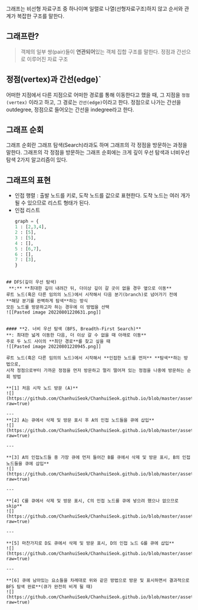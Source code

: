 그래프는 비선형 자료구조 중 하나이며 일렬로 나열(선형자료구조)하지 않고 순서와 관계가 복잡한 구조를 말한다.

## 그래프란?
> 객체의 일부 쌍(pair)들이 **연관되어**있는 객체 집합 구조를 말한다.
> 정점과 간선으로 이루어진 자료 구조

## 정점(vertex)과 간선(edge)`
어떠한 지점에서 다른 지점으로 어떠한 경로를 통해 이동한다고 했을 때, 그 지점을 `정점(vertex)` 이라고 하고, 그 경로는 `간선(edge)`이라고 한다.
정점으로 나가는 간선을 outdegree, 정점으로 들어오는 간선을 indegree라고 한다.

## 그래프 순회
그래프 순회란 그래프 탐색(Search)라과도 하며 그래프의 각 정점을 방문하는 과정을 말한다.
그래프의 각 정점을 방문하는 그래프 순회에는 크게 깊이 우선 탐색과 너비우선 탐색 2가지 알고리즘이 있다.

## 그래프의 표현
- 인접 행렬
  : 출발 노드를 키로, 도착 노드를 값으로 표현한다. 도착 노드는 여러 개가 될 수 있으므로 리스트 형태가 된다.
- 인접 리스트
    ```Python
  graph = {
  1 : [2,3,4],
  2 : [5],
  3 : [5],
  4 : [],
  5 : [6,7],
  6 : [],
  7 : [3],
  }
```

## DFS(깊이 우선 탐색)
 **:** **최대한 깊이 내려간 뒤, 더이상 깊이 갈 곳이 없을 경우 옆으로 이동**
루트 노드(혹은 다른 임의의 노드)에서 시작해서 다음 분기(branch)로 넘어가기 전에 
**해당 분기를 완벽하게 탐색**하는 방식
모든 노드를 방문하고자 하는 경우에 이 방법을 선택
![[Pasted image 20220801220631.png]]


#### **2. 너비 우선 탐색 (BFS, Breadth-First Search)**
**: 최대한 넓게 이동한 다음, 더 이상 갈 수 없을 때 아래로 이동**
주로 두 노드 사이의 **최단 경로**를 찾고 싶을 때
![[Pasted image 20220801220945.png]]

루트 노드(혹은 다른 임의의 노드)에서 시작해서 **인접한 노드를 먼저** **탐색**하는 방법으로, 
시작 정점으로부터 가까운 정점을 먼저 방문하고 멀리 떨어져 있는 정점을 나중에 방문하는 순회 방법

**[1] 처음 시작 노드 방문 (A)**
![](https://github.com/ChanhuiSeok/ChanhuiSeok.github.io/blob/master/assets/img/sample/algo27_2.PNG?raw=true)

---
**[2] A는 큐에서 삭제 및 방문 표시 후 A의 인접 노드들을 큐에 삽입**
![](https://github.com/ChanhuiSeok/ChanhuiSeok.github.io/blob/master/assets/img/sample/algo27_3.PNG?raw=true)

---

**[3] A의 인접노드들 중 가장 큐에 먼저 들어간 B를 큐에서 삭제 및 방문 표시, B의 인접 노드들을 큐에 삽입**
![](https://github.com/ChanhuiSeok/ChanhuiSeok.github.io/blob/master/assets/img/sample/algo27_4.PNG?raw=true)

---

**[4] C를 큐에서 삭제 및 방문 표시, C의 인접 노드를 큐에 넣으려 했으나 없으므로 skip**
![](https://github.com/ChanhuiSeok/ChanhuiSeok.github.io/blob/master/assets/img/sample/algo27_5.PNG?raw=true)

---

**[5] 마찬가지로 D도 큐에서 삭제 및 방문 표시, D의 인접 노드 G를 큐에 삽입**
![](https://github.com/ChanhuiSeok/ChanhuiSeok.github.io/blob/master/assets/img/sample/algo27_7.PNG?raw=true)

---

**[6] 큐에 남아있는 요소들을 차례대로 위와 같은 방법으로 방문 및 표시하면서 결과적으로 BFS 탐색 완료**(큐가 완전히 비게 될 때)
![](https://github.com/ChanhuiSeok/ChanhuiSeok.github.io/blob/master/assets/img/sample/algo27_8.PNG?raw=true)